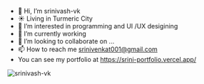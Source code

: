 - 👋 Hi, I’m srinivash-vk
- ☀️ Living in Turmeric City
- 👀 I’m interested in programming and UI /UX desigining
- 🌱 I’m currently working
- 💞️ I’m looking to collaborate on ...
- 📫 How to reach me srinivenkat001@gmail.com
- You can see my portfolio at https://srini-portfolio.vercel.app/
<!---
srinivash-vk/srinivash-vk is a ✨ special ✨ repository because its `README.md` (this file) appears on your GitHub profile.
You can click the Preview link to take a look at your changes.
--->

<img src="https://komarev.com/ghpvc/?username=srinivash-vk&label=Profile%20views&color=8042fc&style=plastic" alt="srinivash-vk" />
